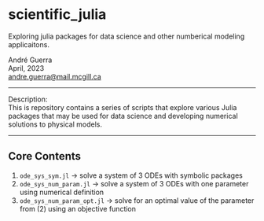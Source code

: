 # scientific_julia
Exploring julia packages for data science and other numberical modeling applicaitons.

André Guerra \
April, 2023 \
andre.guerra@mail.mcgill.ca  

---
Description: \
This is repository contains a series of scripts that explore various Julia packages that may be used for data science and developing numerical solutions to physical models.

---
## Core Contents
1. `ode_sys_sym.jl` $\rightarrow$ solve a system of 3 ODEs with symbolic packages
2. `ode_sys_num_param.jl` $\rightarrow$ solve a system of 3 ODEs with one parameter using numerical definition
3. `ode_sys_num_param_opt.jl` $\rightarrow$ solve for an optimal value of the parameter from (2) using an objective function